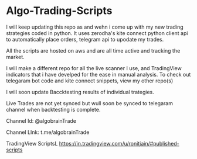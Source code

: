 # Algo-Trading-Scripts

I will keep updating this repo as and wehn i come up with my new trading strategies coded in python. It uses zerodha's kite connect python client api to automatically place orders,
telegram api to upodate my trades.

All the scripts are hosted on aws and are all time active and tracking the market.

I will make a different repo for all the live scanner I use, and TradingView indicators that i have develped for the ease in manual analysis.
To check out telegaram bot code and kite connect snippets, view my other repo(s)

I will soon update Baccktesting results of individual trategies.

Live Trades are not yet synced but wull soon be synced to telegaram channel when backtesting is complete.

Channel Id: @algobrainTrade

Channel LInk: t.me/algobrainTrade

TradingView ScriptsL https://in.tradingview.com/u/ronitjain/#published-scripts
